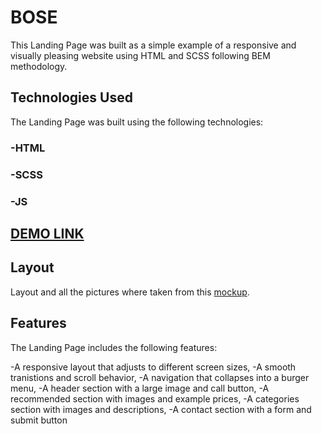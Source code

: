 # BOSE

This Landing Page was built as a simple example of a responsive and visually pleasing website using HTML and SCSS following BEM methodology.

## Technologies Used
The Landing Page was built using the following technologies:

### -HTML
### -SCSS
### -JS

## [DEMO LINK](https://Zibi95.github.io/layout_bose/)

## Layout
Layout and all the pictures where taken from this [mockup](https://www.figma.com/file/OMjQNb3hg1LKMV4OwyQ3Ao/BOSE?node-id=26%3A180&t=9H4ka3nbyNmCZAcR-0).

## Features
The Landing Page includes the following features:

-A responsive layout that adjusts to different screen sizes,
-A smooth tranistions and scroll behavior,
-A navigation that collapses into a burger menu,
-A header section with a large image and call button,
-A recommended section with images and example prices,
-A categories section with images and descriptions,
-A contact section with a form and submit button
